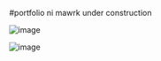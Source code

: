#portfolio ni mawrk
under construction

![image](https://github.com/user-attachments/assets/d7f6a1e6-dc75-49f4-ac40-3bc504421586)

![image](https://github.com/user-attachments/assets/d4f65517-250d-4962-9c60-617c083309d1)
